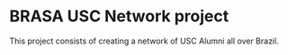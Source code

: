 # BRASA USC Network project

This project consists of creating a network of USC Alumni all over Brazil.

